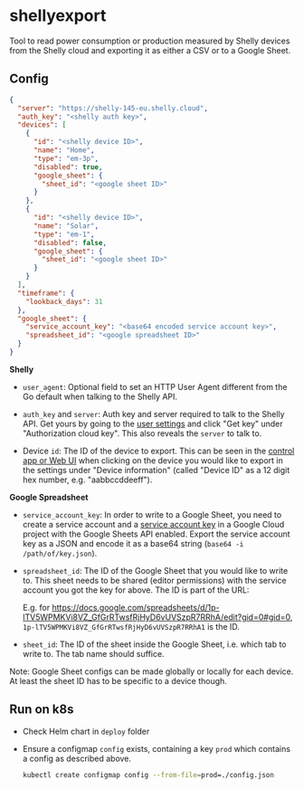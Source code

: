 # shellyexport

Tool to read power consumption or production measured by Shelly devices from the Shelly cloud and exporting it as either a CSV or to a Google Sheet.

## Config

```json
{
  "server": "https://shelly-145-eu.shelly.cloud",
  "auth_key": "<shelly auth key>",
  "devices": [
    {
      "id": "<shelly device ID>",
      "name": "Home",
      "type": "em-3p",
      "disabled": true,
      "google_sheet": {
        "sheet_id": "<google sheet ID>"
      }
    },
    {
      "id": "<shelly device ID>",
      "name": "Solar",
      "type": "em-1",
      "disabled": false,
      "google_sheet": {
        "sheet_id": "<google sheet ID>"
      }
    }
  ],
  "timeframe": {
    "lookback_days": 31
  },
  "google_sheet": {
    "service_account_key": "<base64 encoded service account key>",
    "spreadsheet_id": "<google spreadsheet ID>"
  }
}
```

**Shelly**

* `user_agent`: Optional field to set an HTTP User Agent different from the Go default when talking to the Shelly API.

* `auth_key` and `server`: Auth key and server required to talk to the Shelly API. Get yours by going to the [user settings](https://control.shelly.cloud/#/settings/user) and click "Get key" under "Authorization cloud key". This also reveals the `server` to talk to.

* Device `id`: The ID of the device to export. This can be seen in the [control app or Web UI](https://control.shelly.cloud/) when clicking on the device you would like to export in the settings under "Device information" (called "Device ID" as a 12 digit hex number, e.g. "aabbccddeeff").

**Google Spreadsheet**

* `service_account_key`: In order to write to a Google Sheet, you need to create a service account and a [service account key](https://cloud.google.com/iam/docs/keys-create-delete#creating) in a Google Cloud project with the Google Sheets API enabled. Export the service account key as a JSON and encode it as a base64 string (`base64 -i /path/of/key.json`).

* `spreadsheet_id`: The ID of the Google Sheet that you would like to write to. This sheet needs to be shared (editor permissions) with the service account you got the key for above. The ID is part of the URL:

  E.g. for https://docs.google.com/spreadsheets/d/1p-lTV5WPMKVi8VZ_GfGrRTwsfRjHyD6vUVSzpR7RRhA/edit?gid=0#gid=0, `1p-lTV5WPMKVi8VZ_GfGrRTwsfRjHyD6vUVSzpR7RRhA1` is the ID.

* `sheet_id`: The ID of the sheet inside the Google Sheet, i.e. which tab to write to. The tab name should suffice.

Note: Google Sheet configs can be made globally or locally for each device. At least the sheet ID has to be specific to a device though.

## Run on k8s

- Check Helm chart in `deploy` folder
- Ensure a configmap `config` exists, containing a key `prod` which contains a config as described above.

  ```bash
  kubectl create configmap config --from-file=prod=./config.json
  ```
